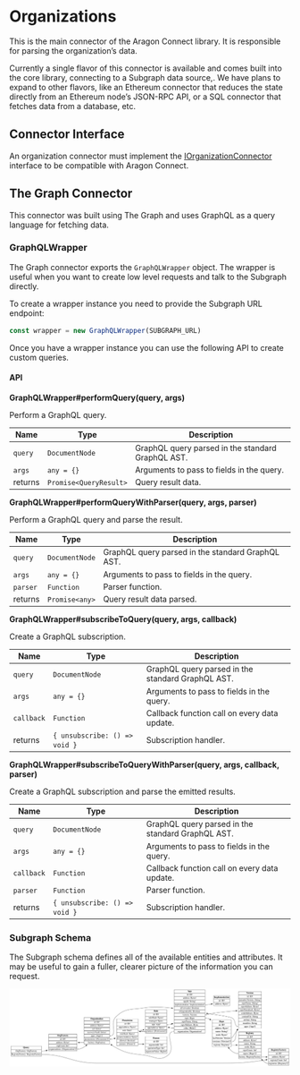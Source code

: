 # Organizations

This is the main connector of the Aragon Connect library. It is responsible for parsing the organization’s data.

Currently a single flavor of this connector is available and comes built into the core library, connecting to a Subgraph data source,. We have plans to expand to other flavors, like an Ethereum connector that reduces the state directly from an Ethereum node’s JSON-RPC API, or a SQL connector that fetches data from a database, etc.

## Connector Interface

An organization connector must implement the [IOrganizationConnector](https://github.com/aragon/connect/blob/master/packages/connect-core/src/connections/IOrganizationConnector.ts) interface to be compatible with Aragon Connect.

## The Graph Connector

This connector was built using The Graph and uses GraphQL as a query language for fetching data.

### GraphQLWrapper

The Graph connector exports the `GraphQLWrapper` object. The wrapper is useful when you want to create low level requests and talk to the Subgraph directly.

To create a wrapper instance you need to provide the Subgraph URL endpoint:

```javascript
const wrapper = new GraphQLWrapper(SUBGRAPH_URL)
```

Once you have a wrapper instance you can use the following API to create custom queries.

#### API

**GraphQLWrapper\#performQuery\(query, args\)**

Perform a GraphQL query.

| Name    | Type                   | Description                                       |
| ------- | ---------------------- | ------------------------------------------------- |
| `query` | `DocumentNode`         | GraphQL query parsed in the standard GraphQL AST. |
| `args`  | `any = {}`             | Arguments to pass to fields in the query.         |
| returns | `Promise<QueryResult>` | Query result data.                                |

**GraphQLWrapper\#performQueryWithParser\(query, args, parser\)**

Perform a GraphQL query and parse the result.

| Name     | Type           | Description                                       |
| -------- | -------------- | ------------------------------------------------- |
| `query`  | `DocumentNode` | GraphQL query parsed in the standard GraphQL AST. |
| `args`   | `any = {}`     | Arguments to pass to fields in the query.         |
| `parser` | `Function`     | Parser function.                                  |
| returns  | `Promise<any>` | Query result data parsed.                         |

**GraphQLWrapper\#subscribeToQuery\(query, args, callback\)**

Create a GraphQL subscription.

| Name       | Type                          | Description                                       |
| ---------- | ----------------------------- | ------------------------------------------------- |
| `query`    | `DocumentNode`                | GraphQL query parsed in the standard GraphQL AST. |
| `args`     | `any = {}`                    | Arguments to pass to fields in the query.         |
| `callback` | `Function`                    | Callback function call on every data update.      |
| returns    | `{ unsubscribe: () => void }` | Subscription handler.                             |

**GraphQLWrapper\#subscribeToQueryWithParser\(query, args, callback, parser\)**

Create a GraphQL subscription and parse the emitted results.

| Name       | Type                          | Description                                       |
| ---------- | ----------------------------- | ------------------------------------------------- |
| `query`    | `DocumentNode`                | GraphQL query parsed in the standard GraphQL AST. |
| `args`     | `any = {}`                    | Arguments to pass to fields in the query.         |
| `callback` | `Function`                    | Callback function call on every data update.      |
| `parser`   | `Function`                    | Parser function.                                  |
| returns    | `{ unsubscribe: () => void }` | Subscription handler.                             |

### Subgraph Schema

The Subgraph schema defines all of the available entities and attributes. It may be useful to gain a fuller, clearer picture of the information you can request.

![](./assets/org-schema.png)
